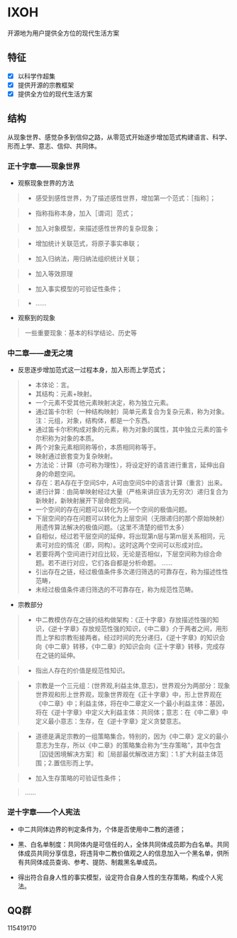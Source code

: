 # IXOH

开源地为用户提供全方位的现代生活方案

## 特征

- [x] 以科学作超集
- [x] 提供开源的宗教框架
- [x] 提供全方位的现代生活方案

## 结构

从现象世界、感觉杂多到信仰之路，从零范式开始逐步增加范式构建语言、科学、形而上学、意志、信仰、共同体。

### 正十字章——现象世界

* 观察现象世界的方法

> * 感受到感性世界，为了描述感性世界，增加第一个范式：［指称］；

> * 指称指称本身，加入［谓词］范式；

> * 加入对象模型，来描述感性世界的复杂现象；

> * 增加统计关联范式，将原子事实串联；

> * 加入归纳法，用归纳法组织统计关联；

> * 加入等效原理

> * 加入事实模型的可验证性条件；

> * ……

* 观察到的现象

> 一些重要现象：基本的科学结论、历史等

### 中二章——虚无之境

* 反思逐步增加范式这一过程本身，加入形而上学范式；

> * 本体论：言。
> * 其结构：元素+映射。
> * 一个元素不受其他元素映射决定，称为独立元素。
> * 通过笛卡尔积（一种结构映射）简单元素复合为复杂元素，称为对象。 注：元组，对象，结构体，都是一个东西。
> * 通过笛卡尔积构成对象的元素，称为对象的属性，其中独立元素的笛卡尔积称为对象的本质。
> * 两个对象元素相同称等价，本质相同称等于。
> * 映射通过嵌套变为复杂映射。 
> * 方法论：计算（亦可称为理性），将设定好的语言进行重言，延伸出自身的命题空间。
> * 存在：若A存在于空间S中，A可由空间S中的语言计算（重言）出来。
> * 递归计算：由简单映射经过大量（严格来讲应该为无穷次）递归复合为新映射，新映射展开下层命题空间。
> * 一个空间的存在问题可以转化为另一个空间的极值问题。
> * 下层空间的存在问题可以转化为上层空间（无限递归的那个原始映射）用遗传算法解决的极值问题。（这里不清楚的细节太多）
> * 自相似，经过若干层空间的延伸，将出现第n层与第m层关系相同，元素可对应的情况（即，同构）。这时这两个空间可以形成对应。
> * 若要将两个空间进行对应比较，无论是否相似，下层空间称为综合命题。若不进行对应，它们各自都是分析命题。
> ……
> * 引出存在之链，经过极值条件多次递归筛选的可靠存在，称为描述性性范畴，
> * 未经过极值条件递归筛选的不可靠存在，称为规范性范畴。


* 宗教部分


> * 中二教模仿存在之链的结构做架构：《正十字章》存放描述性强的知识，《逆十字章》存放规范性强的知识，《中二章》介于两者之间，用形而上学和宗教衔接两者。经过时间的充分递归，《逆十字章》的知识会向《中二章》转移，《中二章》的知识会向《正十字章》转移，完成存在之链的延伸。

> * 指出人存在的价值是规范性知识。

> * 宗教是一个三元组：(世界观,利益主体,意志)，世界观分为两部分：现象世界观和形上世界观，现象世界观在《正十字章》中，形上世界观在《中二章》中；利益主体，将在中二章定义一个最小利益主体：基因，将在《逆十字章》中定义大利益主体：共同体；意志：在《中二章》中定义最小意志：生存，在《逆十字章》定义贪婪意志。

> * 道德是满足宗教的一组策略集合。特别的，因为《中二章》定义的最小意志为生存，所以《中二章》的策略集合称为“生存策略”，其中包含［囚徒困境解决方案］和［局部最优解改进方案］：1.扩大利益主体范围；2.置信形而上学。

> * 加入生存策略的可验证性条件；

> ……


### 逆十字章——个人宪法

* 中二共同体边界的判定条件为，个体是否使用中二教的道德；

* 黑、白名单制度：共同体内是可信任的人，全体共同体成员即为白名单。共同体成员共同分享信息，将违背中二教价值观之人的信息加入一个黑名单，供所有共同体成员查询、参考、提防、制裁黑名单成员。

* 得出符合自身人性的事实模型，设定符合自身人性的生存策略，构成个人宪法。

## QQ群

115419170
